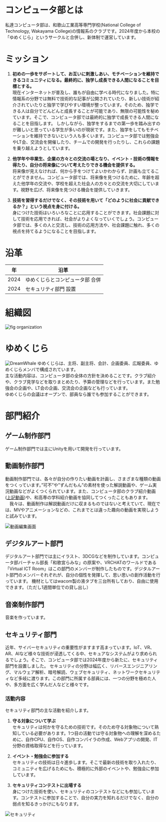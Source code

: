 # コンピュータ部とは
私達コンピュータ部は、和歌山工業高等専門学校(National College of Technology, Wakayama College)の情報系のクラブです。2024年度から本校の「ゆめくじら」というサークルと合併し、新体制で運営しています。

<!-- ToDo: 
![クラブ紹介動画]()
 -->

# ミッション
1. **初めの一歩をサポートして、お互いに刺激しあい、モチベーションを維持できるコミュニティになる。最終的に、独学し成長できる人間になることを目標とする。**  
現在インターネットが普及し、誰もが自由に学べる時代になりました。特に情報系の分野では無料で技術的な記事が公開されていたり、新しい技術が紹介されていたりと独学で学びやすい環境が整っています。そのため、独学できる人は自分でどんどんと成長することが可能であり、無限の可能性を秘めています。そこで、コンピュータ部では最終的に独学で成長できる人間になることを目指します。
しかしながら、独学をするまでの第一歩を踏み出すのが難しいと思っている学生が多いのが現状です。また、独学をしてもモチベーションを維持できないという人も多くいます。コンピュータ部では勉強会やLT会、交流会を開催したり、チームでの開発を行ったりし、これらの課題を乗り越えようとしています。

2. **他学年や卒業生、企業の方々との交流の場となり、イベント・技術の情報を得たり、自分の将来像について考えたりできる機会を提供する。**  
将来像が見えなければ、何から手をつけてよいかわからず、計画も立てることができません。コンピュータ部では、将来像を見つけるために、年齢を超えた他学年の交流や、学校を超えた社会人の方々との交流を大切にしています。視野を広げ、将来像を見つける機会を提供していきます。

3. **技術を習得するだけでなく、その技術を用いて「どのように社会に貢献できるか？」という視点を身に付ける。**  
身につけた技術はいろいろなことに応用することができます。社会課題に対して技術を応用できれば、社会がよりよくなっていくでしょう。コンピュータ部では、多くの人と交流し、技術の応用方法や、社会課題に触れ、多くの視点を持てるようになることを目指します。

# 沿革
| 年   | 沿革                            |
| ---- | ------------------------------- |
| 2024 | ゆめくじらとコンピュータ部 合併 |
| 2024 | セキュリティ部門 設置           |

# 組織図
![fig organization](./organization.drawio.svg)

# ゆめくじら
![DreamWhale](./DreamWhaleLogo.png)
ゆめくじらは、主将、副主将、会計、企画委員、広報委員、ゆめくじらメンバで構成されています。  
主な活動内容は、コンピュータ部の全体の方針を決めることです。クラブ紹介や、クラブ見学などを取りまとめたり、予算の管理などを行っています。また勉強会の企画や、LT会の企画、交流会の企画なども行っています。  
ゆめくじらの会議はオープンで、部員なら誰でも参加することができます。

# 部門紹介
## ゲーム制作部門
ゲーム制作部門では主にUnityを用いて開発を行っています。

## 動画制作部門
動画制作部門では、各々が自分の作りたい動画を計画し、さまざまな種類の動画をつくっています。”可不”や”ずんだもん”の素材を使った解説動画や、ゲーム実況動画などがよくつくられています。また、コンピュータ部のクラブ紹介動画([上記動画](#コンピュータ部とは))や、和高専の学科紹介動画を協同してつくったこともあります。  
　我々は、動画制作は解説動画だけに収まるものではないと考えていて、現在では、MVやアニメーションなどの、これまでとは違った趣向の動画を実現しようと試みています。

![動画編集画面](./動画制作.png)
<!-- ToDo:
![作成した動画]()
 -->

## デジタルアート部門
デジタルアート部門では主にイラスト、3DCGなどを制作しています。コンピュータ部バーチャル部長「和歌宮らみな」の原案や、VRCHATのワールドである「Virtual ICT Room」はこの部門のメンバーが制作したものです。デジタルアート部門のメンバーそれぞれが、自分の個性を発揮して、思い思いの創作活動を行っています。
機材としてはwacom製の液タブを三台所有しており、自由に使用できます。（ただし1週間単位での貸し出し）

## 音楽制作部門
音楽を作っています。

## セキュリティ部門
近年、サイバーセキュリティの重要性がますます高まっています。IoT、VR、AR、AIなど様々な技術が浸透してくる中、セキュアなシステムがより求められるでしょう。そこで、コンピュータ部では2024年度から新たに、セキュリティ部門を設置しました。
セキュリティの分野は幅広く、リバースエンジニアリング、マルウェア解析、暗号解読、ウェブセキュリティ、ネットワークセキュリティなど多岐に渡ります。この部門に所属する部員には、一つの分野を極めた人や、多方面を広く学んだ人などと様々です。

### 活動内容
セキュリティ部門の主な活動を紹介します。

1. **守る対象について学ぶ**  
セキュリティは何かを守るための技術です。そのため守る対象物について熟知している必要があります。1つ目の活動では守る対象物への理解を深めるために、自作CPU、自作OS、自作コンパイラの作成、Webアプリの開発、IT分野の資格取得などを行っています。

1. **イベント・勉強会に参加する**  
セキュリティの技術は日々進歩します。そこで最新の技術を取り入れたり、コミュニティを広げるためにも、積極的に外部のイベントや、勉強会に参加しています。

2. **セキュリティコンテストに出場する**  
身につけた技術を使い、セキュリティのコンテストなどにも参加しています。コンテストに参加することで、自分の実力を知れるだけでなく、自分の弱点を知るきっかけにもなります。

![セキュリティ](./セキュリティin4.png)